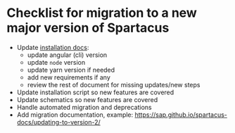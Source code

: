 # Checklist for migration to a new major version of Spartacus

- Update [installation docs](https://sap.github.io/spartacus-docs/building-the-spartacus-storefront-from-libraries/):
    - update angular (cli) version
    - update `node` version
    - update yarn version if needed
    - add new requirements if any
    - review the rest of document for missing updates/new steps
- Update installation script so new features are covered
- Update schematics so new features are covered
- Handle automated migration and deprecations
- Add migration documentation, example: https://sap.github.io/spartacus-docs/updating-to-version-2/
